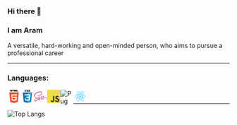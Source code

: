 ### Hi there 👋

### I am Aram

A versatile, hard-working and open-minded person, who aims to pursue a professional career

---

### Languages:

<img  
  align="left"  
  alt="HTML5" 
  width="30px"  
  src="https://raw.githubusercontent.com/github/explore/80688e429a7d4ef2fca1e82350fe8e3517d3494d/topics/html/html.png"
/>

<img  
  align="left"  
  alt="CSS3"  
  width="30px"  
  src="https://raw.githubusercontent.com/github/explore/80688e429a7d4ef2fca1e82350fe8e3517d3494d/topics/css/css.png"
/>

<img 
  align="left" 
  alt="Sass" 
  width="30px" 
  src="https://raw.githubusercontent.com/github/explore/80688e429a7d4ef2fca1e82350fe8e3517d3494d/topics/sass/sass.png"
/>

<img  
  align="left"  
  alt="JavaScript"  
  width="30px"  
  src="https://raw.githubusercontent.com/github/explore/80688e429a7d4ef2fca1e82350fe8e3517d3494d/topics/javascript/javascript.png"
/>

<img
  align="left"  
  alt="Pug"  
  width="30px" 
  src="https://cdn.rawgit.com/pugjs/pug-logo/eec436cee8fd9d1726d7839cbe99d1f694692c0c/SVG/pug-final-logo-_-colour-128.svg"
/>

<img 
  align="left" 
  alt="React" 
  width="30px" 
  src="https://raw.githubusercontent.com/github/explore/80688e429a7d4ef2fca1e82350fe8e3517d3494d/topics/react/react.png"
/>

<br />

---

![Top Langs](https://github-readme-stats.vercel.app/api/top-langs/?username=arampetrosyann&layout=compact)
